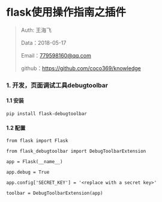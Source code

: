 

# flask使用操作指南之插件

>Auth: 王海飞
>
>Data：2018-05-17
>
>Email：779598160@qq.com
>
>github：https://github.com/coco369/knowledge 


### 1. 开发，页面调试工具debugtoolbar

#### 1.1 安装

	pip install flask-debugtoolbar

#### 1.2 配置

	from flask import Flask

	from flask_debugtoolbar import DebugToolbarExtension
	
	app = Flask(__name__)
	
	app.debug = True
	
	app.config['SECRET_KEY'] = '<replace with a secret key>'
	
	toolbar = DebugToolbarExtension(app)

